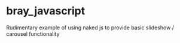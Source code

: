 # bray_javascript
Rudimentary example of using naked js to provide basic slideshow / carousel functionality
